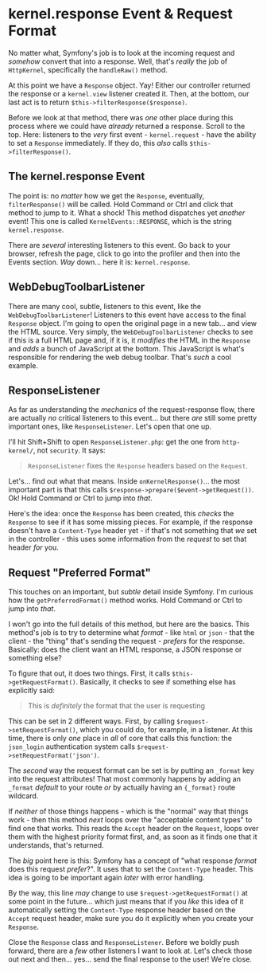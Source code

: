 # kernel.response Event & Request Format

No matter what, Symfony's job is to look at the incoming request and *somehow*
convert that into a response. Well, that's *really* the job of `HttpKernel`,
specifically the `handleRaw()` method.

At this point we have a `Response` object. Yay! Either our controller returned the
response or a `kernel.view` listener created it. Then, at the bottom, our last
act is to return `$this->filterResponse($response)`.

Before we look at that method, there was *one* other place during this process
where we could have *already* returned a response. Scroll to the top. Here:
listeners to the *very* first event - `kernel.request` - have the ability to
set a `Response` immediately. If they do, this *also* calls
`$this->filterResponse()`.

## The kernel.response Event

The point is: no *matter* how we get the `Response`, eventually,
`filterResponse()` will be called. Hold Command or Ctrl and click that method to
jump to it. What a shock! This method dispatches yet *another* event! This one
is called `KernelEvents::RESPONSE`, which is the string `kernel.response`.

There are *several* interesting listeners to this event. Go back to your browser,
refresh the page, click to go into the profiler and then into the Events section.
*Way* down... here it is: `kernel.response`.

## WebDebugToolbarListener

There are many cool, subtle, listeners to this event, like the
`WebDebugToolbarListener`! Listeners to this event have access to the final
`Response` object. I'm going to open the original page in a new tab... and view
the HTML source. Very simply, the `WebDebugToolbarListener` checks to see if this
is a full HTML page and, if it is, it *modifies* the HTML in the `Response` and
*adds* a bunch of JavaScript at the bottom. This JavaScript is what's responsible
for rendering the web debug toolbar. That's *such* a cool example.

## ResponseListener

As far as understanding the *mechanics* of the request-response flow, there are
actually *no* critical listeners to this event... but there *are* still some pretty
important ones, like `ResponseListener`. Let's open that one up.

I'll hit Shift+Shift to open `ResponseListener.php`: get the one from
`http-kernel/`, not `security`. It says:

> `ResponseListener` fixes the `Response` headers based on the `Request`.

Let's... find out what that means. Inside `onKernelResponse()`... the most important
part is that this calls `$response->prepare($event->getRequest())`. Ok! Hold
Command or Ctrl to jump into *that*.

Here's the idea: once the `Response` has been created, this *checks* the `Response`
to see if it has some missing pieces. For example, if the response doesn't have
a `Content-Type` header yet - if that's not something that *we* set in the
controller - this uses some information from the *request* to set that header
*for* you.

## Request "Preferred Format"

This touches on an important, but *subtle* detail inside Symfony. I'm curious how
the `getPreferredFormat()` method works. Hold Command or Ctrl to jump into *that*.

I won't go into the full details of this method, but here are the basics. This
method's job is to try to determine what *format* - like `html` or `json` - that
the client - the "thing" that's sending the request - *prefers* for the response.
Basically: does the client want an HTML response, a JSON response or something else?

To figure that out, it does two things. First, it calls `$this->getRequestFormat()`.
Basically, it checks to see if something else has explicitly said:

> This is *definitely* the format that the user is requesting

This can be set in 2 different ways. First, by calling
`$request->setRequestFormat()`, which you could do, for example, in a listener.
At this time, there is only *one* place in *all* of core that calls this function:
the `json_login` authentication system calls `$request->setRequestFormat('json')`.

The *second* way the request format can be set is by putting an `_format` key
into the request attributes! That most commonly happens by adding an `_format`
*default* to your route *or* by actually having an `{_format}` route wildcard.

If *neither* of those things happens - which is the "normal" way that things
work - then this method *next* loops over the "acceptable content types" to find
one that works. This reads the `Accept` header on the `Request`, loops over them
with the highest priority format first, and, as soon as it finds one that it
understands, that's returned.

The *big* point here is this: Symfony has a concept of "what response *format*  
does this request *prefer*?". It uses that to set the `Content-Type` header. This
idea is going to be important again *later* with error handling.

By the way, this line *may* change to use `$request->getRequestFormat()` at some
point in the future... which just means that if you *like* this idea of it
automatically setting the `Content-Type` response header based on the `Accept`
request header, make sure you do it explicitly when you create your `Response`.

Close the `Response` class and `ResponseListener`. Before we boldly push forward,
there are a *few* other listeners I want to look at. Let's check those out next
and then... yes... send the final response to the user! We're close.
